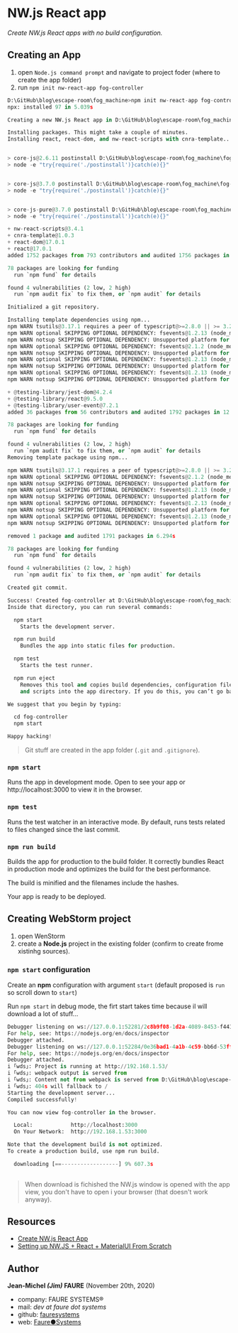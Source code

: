 # NW.js React app
*Create NW.js React apps with no build configuration.*


## Creating an App
1. open `Node.js command prompt` and navigate to project foder (where to create the app folder)
2. run `npm init nw-react-app fog-controller`

```python
D:\GitHub\blog\escape-room\fog_machine>npm init nw-react-app fog-controller
npx: installed 97 in 5.039s

Creating a new NW.js React app in D:\GitHub\blog\escape-room\fog_machine\fog-controller.

Installing packages. This might take a couple of minutes.
Installing react, react-dom, and nw-react-scripts with cnra-template...


> core-js@2.6.11 postinstall D:\GitHub\blog\escape-room\fog_machine\fog-controller\node_modules\babel-runtime\node_modules\core-js
> node -e "try{require('./postinstall')}catch(e){}"


> core-js@3.7.0 postinstall D:\GitHub\blog\escape-room\fog_machine\fog-controller\node_modules\core-js
> node -e "try{require('./postinstall')}catch(e){}"


> core-js-pure@3.7.0 postinstall D:\GitHub\blog\escape-room\fog_machine\fog-controller\node_modules\core-js-pure
> node -e "try{require('./postinstall')}catch(e){}"

+ nw-react-scripts@3.4.1
+ cnra-template@1.0.3
+ react-dom@17.0.1
+ react@17.0.1
added 1752 packages from 793 contributors and audited 1756 packages in 151.404s

78 packages are looking for funding
  run `npm fund` for details

found 4 vulnerabilities (2 low, 2 high)
  run `npm audit fix` to fix them, or `npm audit` for details

Initialized a git repository.

Installing template dependencies using npm...
npm WARN tsutils@3.17.1 requires a peer of typescript@>=2.8.0 || >= 3.2.0-dev || >= 3.3.0-dev || >= 3.4.0-dev || >= 3.5.0-dev || >= 3.6.0-dev || >= 3.6.0-beta || >= 3.7.0-dev || >= 3.7.0-beta but none is installed. You must install peer dependencies yourself.
npm WARN optional SKIPPING OPTIONAL DEPENDENCY: fsevents@1.2.13 (node_modules\jest-haste-map\node_modules\fsevents):
npm WARN notsup SKIPPING OPTIONAL DEPENDENCY: Unsupported platform for fsevents@1.2.13: wanted {"os":"darwin","arch":"any"} (current: {"os":"win32","arch":"x64"})
npm WARN optional SKIPPING OPTIONAL DEPENDENCY: fsevents@2.1.2 (node_modules\fsevents):
npm WARN notsup SKIPPING OPTIONAL DEPENDENCY: Unsupported platform for fsevents@2.1.2: wanted {"os":"darwin","arch":"any"} (current: {"os":"win32","arch":"x64"})
npm WARN optional SKIPPING OPTIONAL DEPENDENCY: fsevents@1.2.13 (node_modules\watchpack-chokidar2\node_modules\fsevents):
npm WARN notsup SKIPPING OPTIONAL DEPENDENCY: Unsupported platform for fsevents@1.2.13: wanted {"os":"darwin","arch":"any"} (current: {"os":"win32","arch":"x64"})
npm WARN optional SKIPPING OPTIONAL DEPENDENCY: fsevents@1.2.13 (node_modules\webpack-dev-server\node_modules\fsevents):
npm WARN notsup SKIPPING OPTIONAL DEPENDENCY: Unsupported platform for fsevents@1.2.13: wanted {"os":"darwin","arch":"any"} (current: {"os":"win32","arch":"x64"})

+ @testing-library/jest-dom@4.2.4
+ @testing-library/react@9.5.0
+ @testing-library/user-event@7.2.1
added 36 packages from 56 contributors and audited 1792 packages in 12.474s

78 packages are looking for funding
  run `npm fund` for details

found 4 vulnerabilities (2 low, 2 high)
  run `npm audit fix` to fix them, or `npm audit` for details
Removing template package using npm...

npm WARN tsutils@3.17.1 requires a peer of typescript@>=2.8.0 || >= 3.2.0-dev || >= 3.3.0-dev || >= 3.4.0-dev || >= 3.5.0-dev || >= 3.6.0-dev || >= 3.6.0-beta || >= 3.7.0-dev || >= 3.7.0-beta but none is installed. You must install peer dependencies yourself.
npm WARN optional SKIPPING OPTIONAL DEPENDENCY: fsevents@2.1.2 (node_modules\fsevents):
npm WARN notsup SKIPPING OPTIONAL DEPENDENCY: Unsupported platform for fsevents@2.1.2: wanted {"os":"darwin","arch":"any"} (current: {"os":"win32","arch":"x64"})
npm WARN optional SKIPPING OPTIONAL DEPENDENCY: fsevents@1.2.13 (node_modules\jest-haste-map\node_modules\fsevents):
npm WARN notsup SKIPPING OPTIONAL DEPENDENCY: Unsupported platform for fsevents@1.2.13: wanted {"os":"darwin","arch":"any"} (current: {"os":"win32","arch":"x64"})
npm WARN optional SKIPPING OPTIONAL DEPENDENCY: fsevents@1.2.13 (node_modules\watchpack-chokidar2\node_modules\fsevents):
npm WARN notsup SKIPPING OPTIONAL DEPENDENCY: Unsupported platform for fsevents@1.2.13: wanted {"os":"darwin","arch":"any"} (current: {"os":"win32","arch":"x64"})
npm WARN optional SKIPPING OPTIONAL DEPENDENCY: fsevents@1.2.13 (node_modules\webpack-dev-server\node_modules\fsevents):
npm WARN notsup SKIPPING OPTIONAL DEPENDENCY: Unsupported platform for fsevents@1.2.13: wanted {"os":"darwin","arch":"any"} (current: {"os":"win32","arch":"x64"})

removed 1 package and audited 1791 packages in 6.294s

78 packages are looking for funding
  run `npm fund` for details

found 4 vulnerabilities (2 low, 2 high)
  run `npm audit fix` to fix them, or `npm audit` for details

Created git commit.

Success! Created fog-controller at D:\GitHub\blog\escape-room\fog_machine\fog-controller
Inside that directory, you can run several commands:

  npm start
    Starts the development server.

  npm run build
    Bundles the app into static files for production.

  npm test
    Starts the test runner.

  npm run eject
    Removes this tool and copies build dependencies, configuration files
    and scripts into the app directory. If you do this, you can’t go back!

We suggest that you begin by typing:

  cd fog-controller
  npm start

Happy hacking!

```

> Git stuff are created in the app folder (`.git` and `.gitignore`).

### `npm start`

Runs the app in development mode.
Open to see your app or http://localhost:3000 to view it in the browser.

### `npm test`

Runs the test watcher in an interactive mode.
By default, runs tests related to files changed since the last commit.

### `npm run build`

Builds the app for production to the build folder.
It correctly bundles React in production mode and optimizes the build for the best performance.

The build is minified and the filenames include the hashes.

Your app is ready to be deployed.


## Creating WebStorm project
1. open WenStorm
2. create a **Node.js** project in the existing folder (confirm to create frome xistinhg sources).

### `npm start` configuration

Create an **npm** configuration with argument `start` (default proposed is `run` so scroll down to `start`)

Run `npm start` in debug mode, the firt start takes time because il will download a lot of stuff...

```python
Debugger listening on ws://127.0.0.1:52281/2c8b9f08-1d2a-4089-8453-f44153221018
For help, see: https://nodejs.org/en/docs/inspector
Debugger attached.
Debugger listening on ws://127.0.0.1:52284/0e36bad1-4a1b-4c59-bb6d-53ffd3403087
For help, see: https://nodejs.org/en/docs/inspector
Debugger attached.
i ｢wds｣: Project is running at http://192.168.1.53/
i ｢wds｣: webpack output is served from
i ｢wds｣: Content not from webpack is served from D:\GitHub\blog\escape-room\fog_machine\fog-controller\public
i ｢wds｣: 404s will fallback to /
Starting the development server...
Compiled successfully!

You can now view fog-controller in the browser.

  Local:            http://localhost:3000
  On Your Network:  http://192.168.1.53:3000

Note that the development build is not optimized.
To create a production build, use npm run build.

  downloading [==------------------] 9% 607.3s
  
```

> When download is fichished the NW.js window is opened with the app view, you don't have to open i your browser (that doesn't work anyway).


## Resources

* <a href="https://github.com/naviapps/create-nw-react-app" target="_blank">Create NW.js React App</a>
* <a href="https://medium.com/@matteofumagalli1275/setting-up-nw-js-react-materialui-from-scratch-5a83c3f58355" target="_blank">Setting up NW.JS + React + MaterialUI From Scratch</a>


## Author

**Jean-Michel _(Jim)_ FAURE** (November 20th, 2020)
* company: FAURE SYSTEMS®
* mail: *dev at faure dot systems*
* github: <a href="https://github.com/fauresystems" target="_blank">fauresystems</a>
* web: <a href="https://faure.systems/" target="_blank">Faure●Systems</a>